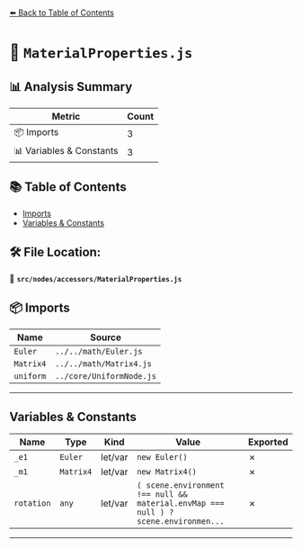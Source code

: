 [⬅️ Back to Table of Contents](../../../index.md)

# 📄 `MaterialProperties.js`

## 📊 Analysis Summary

| Metric | Count |
|--------|-------|
| 📦 Imports | 3 |
| 📊 Variables & Constants | 3 |

## 📚 Table of Contents

- [Imports](#imports)
- [Variables & Constants](#variables-constants)

## 🛠️ File Location:
📂 **`src/nodes/accessors/MaterialProperties.js`**

## 📦 Imports

| Name | Source |
|------|--------|
| `Euler` | `../../math/Euler.js` |
| `Matrix4` | `../../math/Matrix4.js` |
| `uniform` | `../core/UniformNode.js` |


---

## Variables & Constants

| Name | Type | Kind | Value | Exported |
|------|------|------|-------|----------|
| `_e1` | `Euler` | let/var | `new Euler()` | ✗ |
| `_m1` | `Matrix4` | let/var | `new Matrix4()` | ✗ |
| `rotation` | `any` | let/var | `( scene.environment !== null && material.envMap === null ) ? scene.environmen...` | ✗ |


---